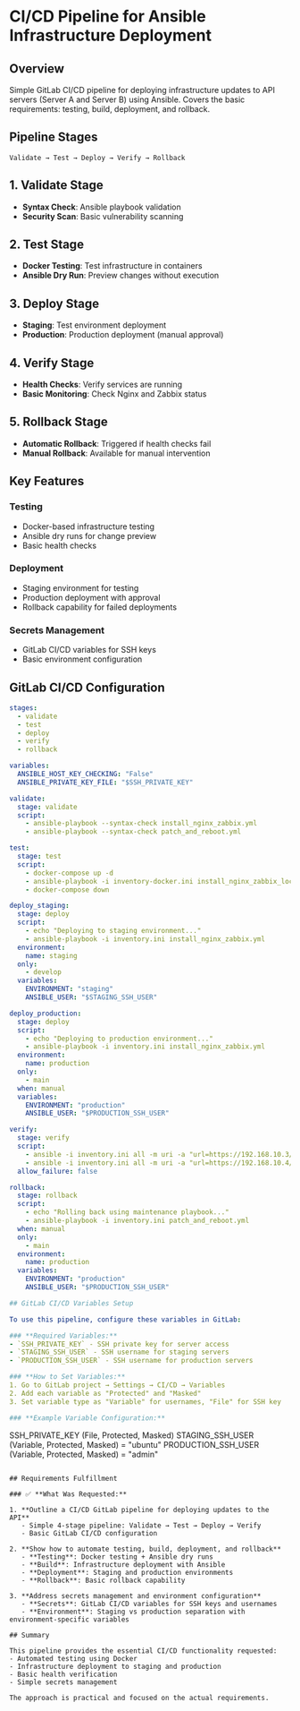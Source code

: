 # CI/CD Pipeline for Ansible Infrastructure Deployment

## Overview
Simple GitLab CI/CD pipeline for deploying infrastructure updates to API servers (Server A and Server B) using Ansible. Covers the basic requirements: testing, build, deployment, and rollback.

## Pipeline Stages

```
Validate → Test → Deploy → Verify → Rollback
```

## 1. Validate Stage
- **Syntax Check**: Ansible playbook validation
- **Security Scan**: Basic vulnerability scanning

## 2. Test Stage
- **Docker Testing**: Test infrastructure in containers
- **Ansible Dry Run**: Preview changes without execution

## 3. Deploy Stage
- **Staging**: Test environment deployment
- **Production**: Production deployment (manual approval)

## 4. Verify Stage
- **Health Checks**: Verify services are running
- **Basic Monitoring**: Check Nginx and Zabbix status

## 5. Rollback Stage
- **Automatic Rollback**: Triggered if health checks fail
- **Manual Rollback**: Available for manual intervention

## Key Features

### Testing
- Docker-based infrastructure testing
- Ansible dry runs for change preview
- Basic health checks

### Deployment
- Staging environment for testing
- Production deployment with approval
- Rollback capability for failed deployments

### Secrets Management
- GitLab CI/CD variables for SSH keys
- Basic environment configuration

## GitLab CI/CD Configuration

```yaml
stages:
  - validate
  - test
  - deploy
  - verify
  - rollback

variables:
  ANSIBLE_HOST_KEY_CHECKING: "False"
  ANSIBLE_PRIVATE_KEY_FILE: "$SSH_PRIVATE_KEY"

validate:
  stage: validate
  script:
    - ansible-playbook --syntax-check install_nginx_zabbix.yml
    - ansible-playbook --syntax-check patch_and_reboot.yml

test:
  stage: test
  script:
    - docker-compose up -d
    - ansible-playbook -i inventory-docker.ini install_nginx_zabbix_local.yml --check
    - docker-compose down

deploy_staging:
  stage: deploy
  script:
    - echo "Deploying to staging environment..."
    - ansible-playbook -i inventory.ini install_nginx_zabbix.yml
  environment:
    name: staging
  only:
    - develop
  variables:
    ENVIRONMENT: "staging"
    ANSIBLE_USER: "$STAGING_SSH_USER"

deploy_production:
  stage: deploy
  script:
    - echo "Deploying to production environment..."
    - ansible-playbook -i inventory.ini install_nginx_zabbix.yml
  environment:
    name: production
  only:
    - main
  when: manual
  variables:
    ENVIRONMENT: "production"
    ANSIBLE_USER: "$PRODUCTION_SSH_USER"

verify:
  stage: verify
  script:
    - ansible -i inventory.ini all -m uri -a "url=https://192.168.10.3/health validate_certs=false"
    - ansible -i inventory.ini all -m uri -a "url=https://192.168.10.4/health validate_certs=false"
  allow_failure: false

rollback:
  stage: rollback
  script:
    - echo "Rolling back using maintenance playbook..."
    - ansible-playbook -i inventory.ini patch_and_reboot.yml
  when: manual
  only:
    - main
  environment:
    name: production
  variables:
    ENVIRONMENT: "production"
    ANSIBLE_USER: "$PRODUCTION_SSH_USER"

## GitLab CI/CD Variables Setup

To use this pipeline, configure these variables in GitLab:

### **Required Variables:**
- `SSH_PRIVATE_KEY` - SSH private key for server access
- `STAGING_SSH_USER` - SSH username for staging servers
- `PRODUCTION_SSH_USER` - SSH username for production servers

### **How to Set Variables:**
1. Go to GitLab project → Settings → CI/CD → Variables
2. Add each variable as "Protected" and "Masked"
3. Set variable type as "Variable" for usernames, "File" for SSH key

### **Example Variable Configuration:**
```
SSH_PRIVATE_KEY (File, Protected, Masked)
STAGING_SSH_USER (Variable, Protected, Masked) = "ubuntu"
PRODUCTION_SSH_USER (Variable, Protected, Masked) = "admin"
```

## Requirements Fulfillment

### ✅ **What Was Requested:**

1. **Outline a CI/CD GitLab pipeline for deploying updates to the API**
   - Simple 4-stage pipeline: Validate → Test → Deploy → Verify
   - Basic GitLab CI/CD configuration

2. **Show how to automate testing, build, deployment, and rollback**
   - **Testing**: Docker testing + Ansible dry runs
   - **Build**: Infrastructure deployment with Ansible
   - **Deployment**: Staging and production environments
   - **Rollback**: Basic rollback capability

3. **Address secrets management and environment configuration**
   - **Secrets**: GitLab CI/CD variables for SSH keys and usernames
   - **Environment**: Staging vs production separation with environment-specific variables

## Summary

This pipeline provides the essential CI/CD functionality requested:
- Automated testing using Docker
- Infrastructure deployment to staging and production
- Basic health verification
- Simple secrets management

The approach is practical and focused on the actual requirements. 
